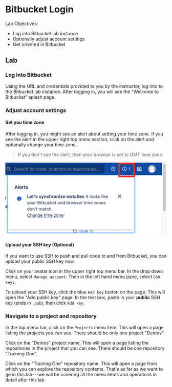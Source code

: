 # Bitbucket Login

Lab Objectives:
- Log into Bitbucket lab instance
- Optionally adjust account settings
- Get oriented in Bitbucket

## Lab

### Log into Bitbucket

Using the URL and credentials provided to you by the instructor, log into to the Bitbucket lab instance.  After logging in, you will see the "Welcome to Bitbucket" splash page.

### Adjust account settings

#### Set you time zone

After logging in, you might see an alert about setting your time zone.  If you see the alert in the upper right top menu section, click on the alert and optionally change your time zone.
> If you don't see the alert, then your browser is set to GMT time zone.

![Time zone alert](./images/2.1-timezone-alert.png "Time zone alert")

#### Upload your SSH key (Optional)

If you want to use SSH to push and pull code to and from Bitbucket, you can upload your public SSH key now.

Click on your avatar icon in the upper right top menu bar.  In the drop down menu, select `Manage account`.  Then in the left hand menu pane, select `SSH keys`.

To upload your SSH key, click the blue `Add key` button on the page.  This will open the "Add public key" page.  In the text box, paste in your **public** SSH key (ends in `.pub`), then click `Add key`.

### Navigate to a project and repository

In the top menu bar, click on the `Projects` menu item.  This will open a page listing the projects you can see.  There should be only one project "Demos".

Click on the "Demos" project name.  This will open a page listing the repositories in the project that you can see.  There should be one repository "Training One".

Click on the "Training One" repository name.  This will open a page from which you can explore the repository contents.  That's as far as we want to go in this lab---we will be covering all the menu items and operations in detail after this lab.
